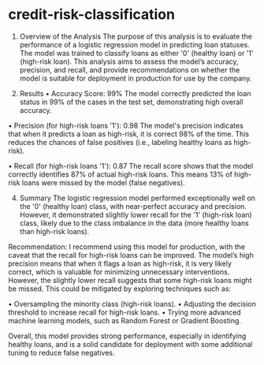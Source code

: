 # credit-risk-classification

1. Overview of the Analysis
The purpose of this analysis is to evaluate the performance of a logistic regression model in predicting loan statuses. The model was trained to classify loans as either '0' (healthy loan) or '1' (high-risk loan). This analysis aims to assess the model’s accuracy, precision, and recall, and provide recommendations on whether the model is suitable for deployment in production for use by the company.

2. Results
•	Accuracy Score: 99%
The model correctly predicted the loan status in 99% of the cases in the test set, demonstrating high overall accuracy.

•	Precision (for high-risk loans '1'): 0.98
The model's precision indicates that when it predicts a loan as high-risk, it is correct 98% of the time. This reduces the chances of false positives (i.e., labeling healthy loans as high-risk).

•	Recall (for high-risk loans '1'): 0.87
The recall score shows that the model correctly identifies 87% of actual high-risk loans. This means 13% of high-risk loans were missed by the model (false negatives).

4. Summary
The logistic regression model performed exceptionally well on the '0' (healthy loan) class, with near-perfect accuracy and precision. However, it demonstrated slightly lower recall for the '1' (high-risk loan) class, likely due to the class imbalance in the data (more healthy loans than high-risk loans).

Recommendation:
I recommend using this model for production, with the caveat that the recall for high-risk loans can be improved. The model’s high precision means that when it flags a loan as high-risk, it is very likely correct, which is valuable for minimizing unnecessary interventions. However, the slightly lower recall suggests that some high-risk loans might be missed. This could be mitigated by exploring techniques such as:

•	Oversampling the minority class (high-risk loans).
•	Adjusting the decision threshold to increase recall for high-risk loans.
•	Trying more advanced machine learning models, such as Random Forest or Gradient Boosting.

Overall, this model provides strong performance, especially in identifying healthy loans, and is a solid candidate for deployment with some additional tuning to reduce false negatives.
